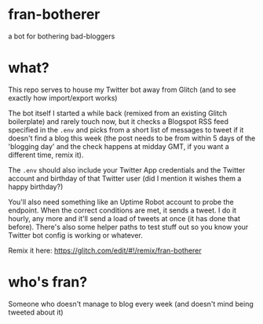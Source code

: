 # fran-botherer
a bot for bothering bad-bloggers

# what?
This repo serves to house my Twitter bot away from Glitch (and to see exactly how import/export works)

The bot itself I started a while back (remixed from an existing Glitch boilerplate) and rarely touch now, but it checks a Blogspot RSS feed specified in the `.env` and picks from a short list of messages to tweet if it doesn't find a blog this week (the post needs to be from within 5 days of the 'blogging day' and the check happens at midday GMT, if you want a different time, remix it).

The `.env` should also include your Twitter App credentials and the Twitter account and birthday of that Twitter user (did I mention it wishes them a happy birthday?)

You'll also need something like an Uptime Robot account to probe the endpoint. When the correct conditions are met, it sends a tweet. I do it hourly, any more and it'll send a load of tweets at once (it has done that before). There's also some helper paths to test stuff out so you know your Twitter bot config is working or whatever.

Remix it here: https://glitch.com/edit/#!/remix/fran-botherer

# who's fran?
Someone who doesn't manage to blog every week (and doesn't mind being tweeted about it)
